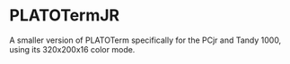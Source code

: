 PLATOTermJR
===========

A smaller version of PLATOTerm specifically for the PCjr and Tandy 1000, using its 320x200x16 color mode.

